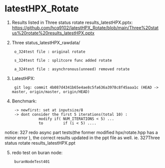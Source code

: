 # latestHPX_Rotate

1. Results listed in Three status rotate results_latestHPX.pptx: https://github.com/hcq9102/latestHPX_Rotate/blob/main/Three%20status%20rotate%20results_latestHPX.pptx


2. Three status_latestHPX_rawdata/

        o_324test file : original rotate
    
        s_324test file : splitcore func added rotate

        a_324test file : asynchronous(unneed) removed rotate 
        
        
3. LatestHPX:

        git log: commit 4b087d4341b65e4ae8c5fa636a3978c8f45aaa1c (HEAD -> master, origin/master, origin/HEAD)
        
4. Benchmark:        

        -> newfirst: set at inputsize/8
        -> dont consider the first 5 iterations(total 10) : 
                   modify if( NUM_ITERATIONS < 5) ... 
                   to         if (i < 5) ....
        

notice: 327 redo async part tests(the former modified hpx/rotate.hpp has a minor error ), the correct results updated in the ppt file as well. 
        ie. 327Three status rotate results_latestHPX.ppt

5. redo test on buran node:

        buranNodeTest401
